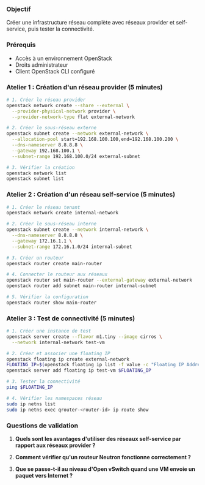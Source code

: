 ### Objectif
Créer une infrastructure réseau complète avec réseaux provider et self-service, puis tester la connectivité.

### Prérequis
- Accès à un environnement OpenStack
- Droits administrateur
- Client OpenStack CLI configuré

### Atelier 1 : Création d'un réseau provider (5 minutes)

```bash
# 1. Créer le réseau provider
openstack network create --share --external \
  --provider-physical-network provider \
  --provider-network-type flat external-network

# 2. Créer le sous-réseau externe
openstack subnet create --network external-network \
  --allocation-pool start=192.168.100.100,end=192.168.100.200 \
  --dns-nameserver 8.8.8.8 \
  --gateway 192.168.100.1 \
  --subnet-range 192.168.100.0/24 external-subnet

# 3. Vérifier la création
openstack network list
openstack subnet list
```

### Atelier 2 : Création d'un réseau self-service (5 minutes)

```bash
# 1. Créer le réseau tenant
openstack network create internal-network

# 2. Créer le sous-réseau interne
openstack subnet create --network internal-network \
  --dns-nameserver 8.8.8.8 \
  --gateway 172.16.1.1 \
  --subnet-range 172.16.1.0/24 internal-subnet

# 3. Créer un routeur
openstack router create main-router

# 4. Connecter le routeur aux réseaux
openstack router set main-router --external-gateway external-network
openstack router add subnet main-router internal-subnet

# 5. Vérifier la configuration
openstack router show main-router
```

### Atelier 3 : Test de connectivité (5 minutes)

```bash
# 1. Créer une instance de test
openstack server create --flavor m1.tiny --image cirros \
  --network internal-network test-vm

# 2. Créer et associer une floating IP
openstack floating ip create external-network
FLOATING_IP=$(openstack floating ip list -f value -c "Floating IP Address" | head -1)
openstack server add floating ip test-vm $FLOATING_IP

# 3. Tester la connectivité
ping $FLOATING_IP

# 4. Vérifier les namespaces réseau
sudo ip netns list
sudo ip netns exec qrouter-<router-id> ip route show
```

### Questions de validation

1. **Quels sont les avantages d'utiliser des réseaux self-service par rapport aux réseaux provider ?**

2. **Comment vérifier qu'un routeur Neutron fonctionne correctement ?**

3. **Que se passe-t-il au niveau d'Open vSwitch quand une VM envoie un paquet vers Internet ?**

